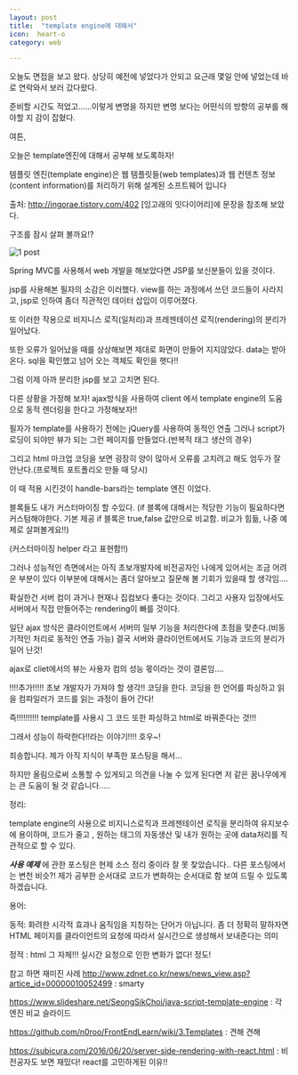 ```yaml
---
layout: post
title:  "template engine에 대해서"
icon:  heart-o
category: web

---
```


  오늘도 면접을 보고 왔다. 상당히 예전에 넣었다가 안되고 요근래 몇일 안에 넣었는데 바로 연락와서 보러 갔다왔다.

  준비할 시간도 적었고......이렇게 변명을 하지만 변명 보다는 어떤식의 방향의 공부를 해야할 지 감이 잡혔다.

  여튼,

  오늘은 template엔진에 대해서 공부해 보도록하자!

  템플릿 엔진(template engine)은 웹 템플릿들(web templates)과 웹 컨텐츠 정보(content information)를 처리하기 위해 설계된 소프트웨어 입니다

출처: http://ingorae.tistory.com/402 [잉고래의 잇다이어리]에 문장을 참조해 보았다.

  구조를 잠시 살펴 볼까요!?

![1 post]({{site.baseurl}}/images/template.png)


 Spring MVC를 사용해서 web 개발을 해보았다면 JSP를 보신분들이 있을 것이다.

 jsp를 사용해본 필자의 소감은 이러했다. view를 하는 과정에서 쓰던 코드들이 사라지고, jsp로 인하여 좀더 직관적인 데이터 삽입이 이루어졌다.

 또 이러한 작용으로 비지니스 로직(일처리)과 프레젠테이션 로직(rendering)의 분리가 일어났다.

 또한 오류가 일어났을 때를 상상해보면 제대로 화면이 만들어 지지않았다. data는 받아 온다. sql을 확인했고 넘어 오는 객체도 확인을 햇다!!

 그럼 이제 아까 분리한 jsp를 보고 고치면 된다.

 다른 상황을 가정해 보자! ajax방식을 사용하여 client 에서 template engine의 도움으로 동적 렌더링을 한다고 가정해보자!!

 필자가 template를 사용하기 전에는 jQuery를 사용하여 동적인 연출 그러나 script가 로딩이 되야만 뷰가 되는 그런 페이지를 만들었다.(반복적 태그 생산의 경우)

 그리고 html 마크업 코딩을 보면 굉장히 양이 많아서 오류를 고치려고 해도 엄두가 잘 안난다.(프로젝트 포트폴리오 만들 때 당시)

 이 때 적용 시킨것이 handle-bars라는 template 엔진 이었다.

 블록들도 내가 커스터마이징 할 수있다. (if 블록에 대해서는 적당한 기능이 필요하다면 커스텀해야한다. 기본 제공 if 블록은 true,false 값만으로 비교함. 비교가 힘듦, 나중 예제로 살펴볼게요!!)

 (커스터마이징 helper 라고 표현함!!)

 그러나 성능적인 측면에서는 아직 초보개발자에 비전공자인 나에게 있어서는 조금 어려운 부분이 있다 이부분에 대해서는 좀더 알아보고 질문해 볼 기회가 있을때 할 생각임....

 확실한건 서버 컴이 과거나 현재나 집컴보다 좋다는 것이다. 그리고 사용자 입장에서도 서버에서 직접 만들어주는 rendering이 빠를 것이다.

 일단 ajax 방식은 클라이언트에서 서버의 일부 기능을 처리한다에 초점을 맞춘다.(비동기적인 처리로 동적인 연출 가능) 결국 서버와 클라이언트에서도 기능과 코드의 분리가 일어 난것!

 ajax로 cliet에서의 뷰는 사용자 컴의 성능 몫이라는 것이 결론임....

!!!!추가!!!!! 초보 개발자가 가져야 할 생각!! 코딩을 한다. 코딩을 한 언어를 파싱하고 읽을 컴파일러가 코드를 읽는 과정이 들어 간다!

즉!!!!!!!!!! template를 사용시 그 코드 또한 파싱하고 html로 바꿔준다는 것!!!

그래서 성능이 하락한다!!라는 이야기!!!! 호우~!





 죄송합니다. 제가 아직 지식이 부족한 포스팅을 해서...

 하지만 올림으로써 소통할 수 있게되고 의견을 나눌 수 있게 된다면 저 같은 꿈나무에게는 큰 도움이 될 것 같습니다.....


 정리:

 template engine의 사용으로 비지니스로직과 프레젠테이션 로직을 분리하여 유지보수에 용이하며, 코드가 줄고 , 원하는 태그의 자동생산 및 내가 원하는 곳에 data처리를 직관적으로 할 수 있다.




***사용 예제*** 에 관한 포스팅은 현제 소스 정리 중이라 잘 못 찾았습니다.. 다른 포스팅에서는 변천 비슷?! 제가 공부한 순서대로 코드가 변화하는 순서대로 함 보여 드릴 수 있도록 하겠습니다.

용어:

동적: 화려한 시각적 효과나 움직임을 지칭하는 단어가 아닙니다. 좀 더 정확히 말하자면 HTML 페이지를 클라이언트의 요청에 따라서 실시간으로 생성해서 보내준다는 의미

정적 : html 그 자체!!! 실시간 요청으로 인한 변화가 없다! 정도!


참고 하면 재미진 사례
http://www.zdnet.co.kr/news/news_view.asp?artice_id=00000010052499 : smarty

https://www.slideshare.net/SeongSikChoi/java-script-template-engine : 각 엔진 비교 슬라이드

https://github.com/n0roo/FrontEndLearn/wiki/3.Templates : 견해 견해

https://subicura.com/2016/06/20/server-side-rendering-with-react.html : 비전공자도 보면 재밌다! react를 고민하게된 이유!!

